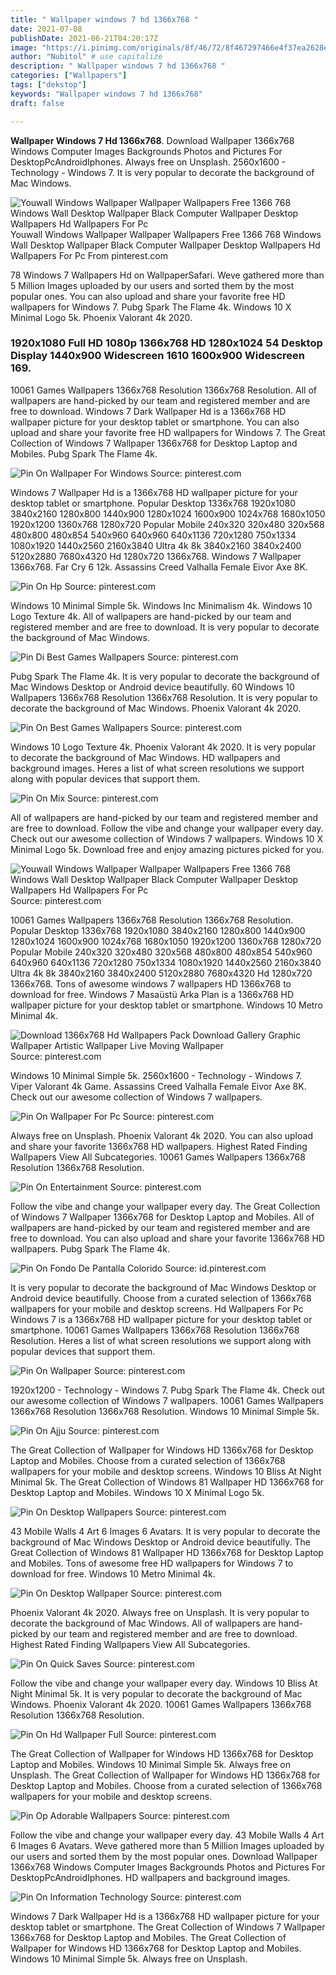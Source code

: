 ```yaml
---
title: " Wallpaper windows 7 hd 1366x768 "
date: 2021-07-08
publishDate: 2021-06-21T04:20:17Z
image: "https://i.pinimg.com/originals/8f/46/72/8f467297466e4f37ea2628ef613a7719.jpg"
author: "Nubitol" # use capitalize
description: " Wallpaper windows 7 hd 1366x768 "
categories: ["Wallpapers"]
tags: ["dekstop"]
keywords: "Wallpaper windows 7 hd 1366x768"
draft: false

---
```



**Wallpaper Windows 7 Hd 1366x768**. Download Wallpaper 1366x768 Windows Computer Images Backgrounds Photos and Pictures For DesktopPcAndroidIphones. Always free on Unsplash. 2560x1600 - Technology - Windows 7. It is very popular to decorate the background of Mac Windows.

![Youwall Windows Wallpaper Wallpaper Wallpapers Free 1366 768 Windows Wall Desktop Wallpaper Black Computer Wallpaper Desktop Wallpapers Hd Wallpapers For Pc](https://i.pinimg.com/originals/24/13/bb/2413bb8becae5a32b98bf518be6b66d5.jpg "Youwall Windows Wallpaper Wallpaper Wallpapers Free 1366 768 Windows Wall Desktop Wallpaper Black Computer Wallpaper Desktop Wallpapers Hd Wallpapers For Pc")
Youwall Windows Wallpaper Wallpaper Wallpapers Free 1366 768 Windows Wall Desktop Wallpaper Black Computer Wallpaper Desktop Wallpapers Hd Wallpapers For Pc From pinterest.com


78 Windows 7 Wallpapers Hd on WallpaperSafari. Weve gathered more than 5 Million Images uploaded by our users and sorted them by the most popular ones. You can also upload and share your favorite free HD wallpapers for Windows 7. Pubg Spark The Flame 4k. Windows 10 X Minimal Logo 5k. Phoenix Valorant 4k 2020.

### 1920x1080 Full HD 1080p 1366x768 HD 1280x1024 54 Desktop Display 1440x900 Widescreen 1610 1600x900 Widescreen 169.

10061 Games Wallpapers 1366x768 Resolution 1366x768 Resolution. All of wallpapers are hand-picked by our team and registered member and are free to download. Windows 7 Dark Wallpaper Hd is a 1366x768 HD wallpaper picture for your desktop tablet or smartphone. You can also upload and share your favorite free HD wallpapers for Windows 7. The Great Collection of Windows 7 Wallpaper 1366x768 for Desktop Laptop and Mobiles. Pubg Spark The Flame 4k.


![Pin On Wallpaper For Windows](https://i.pinimg.com/originals/92/f7/e4/92f7e4848b517a0319c49300a82c8e0d.jpg "Pin On Wallpaper For Windows")
Source: pinterest.com

Windows 7 Wallpaper Hd is a 1366x768 HD wallpaper picture for your desktop tablet or smartphone. Popular Desktop 1336x768 1920x1080 3840x2160 1280x800 1440x900 1280x1024 1600x900 1024x768 1680x1050 1920x1200 1360x768 1280x720 Popular Mobile 240x320 320x480 320x568 480x800 480x854 540x960 640x960 640x1136 720x1280 750x1334 1080x1920 1440x2560 2160x3840 Ultra 4k 8k 3840x2160 3840x2400 5120x2880 7680x4320 Hd 1280x720 1366x768. Windows 7 Wallpaper 1366x768. Far Cry 6 12k. Assassins Creed Valhalla Female Eivor Axe 8K.

![Pin On Hp](https://i.pinimg.com/originals/38/a9/08/38a908a0c3414499197230d4051e6fd1.jpg "Pin On Hp")
Source: pinterest.com

Windows 10 Minimal Simple 5k. Windows Inc Minimalism 4k. Windows 10 Logo Texture 4k. All of wallpapers are hand-picked by our team and registered member and are free to download. It is very popular to decorate the background of Mac Windows.

![Pin Di Best Games Wallpapers](https://i.pinimg.com/originals/97/f1/35/97f13599f90b023b5b5af71e86145540.jpg "Pin Di Best Games Wallpapers")
Source: pinterest.com

Pubg Spark The Flame 4k. It is very popular to decorate the background of Mac Windows Desktop or Android device beautifully. 60 Windows 10 Wallpapers 1366x768 Resolution 1366x768 Resolution. It is very popular to decorate the background of Mac Windows. Phoenix Valorant 4k 2020.

![Pin On Best Games Wallpapers](https://i.pinimg.com/originals/a4/52/15/a452153f8d2ffc287f81874bd6e75cfe.jpg "Pin On Best Games Wallpapers")
Source: pinterest.com

Windows 10 Logo Texture 4k. Phoenix Valorant 4k 2020. It is very popular to decorate the background of Mac Windows. HD wallpapers and background images. Heres a list of what screen resolutions we support along with popular devices that support them.

![Pin On Mix](https://i.pinimg.com/originals/1e/f4/26/1ef426092842b5afcd66d8fc8b0dc7a9.jpg "Pin On Mix")
Source: pinterest.com

All of wallpapers are hand-picked by our team and registered member and are free to download. Follow the vibe and change your wallpaper every day. Check out our awesome collection of Windows 7 wallpapers. Windows 10 X Minimal Logo 5k. Download free and enjoy amazing pictures picked for you.

![Youwall Windows Wallpaper Wallpaper Wallpapers Free 1366 768 Windows Wall Desktop Wallpaper Black Computer Wallpaper Desktop Wallpapers Hd Wallpapers For Pc](https://i.pinimg.com/originals/24/13/bb/2413bb8becae5a32b98bf518be6b66d5.jpg "Youwall Windows Wallpaper Wallpaper Wallpapers Free 1366 768 Windows Wall Desktop Wallpaper Black Computer Wallpaper Desktop Wallpapers Hd Wallpapers For Pc")
Source: pinterest.com

10061 Games Wallpapers 1366x768 Resolution 1366x768 Resolution. Popular Desktop 1336x768 1920x1080 3840x2160 1280x800 1440x900 1280x1024 1600x900 1024x768 1680x1050 1920x1200 1360x768 1280x720 Popular Mobile 240x320 320x480 320x568 480x800 480x854 540x960 640x960 640x1136 720x1280 750x1334 1080x1920 1440x2560 2160x3840 Ultra 4k 8k 3840x2160 3840x2400 5120x2880 7680x4320 Hd 1280x720 1366x768. Tons of awesome windows 7 wallpapers HD 1366x768 to download for free. Windows 7 Masaüstü Arka Plan is a 1366x768 HD wallpaper picture for your desktop tablet or smartphone. Windows 10 Metro Minimal 4k.

![Download 1366x768 Hd Wallpapers Pack Download Gallery Graphic Wallpaper Artistic Wallpaper Live Moving Wallpaper](https://i.pinimg.com/originals/83/82/ca/8382ca4580d22f08d7f87d19b21a4d93.jpg "Download 1366x768 Hd Wallpapers Pack Download Gallery Graphic Wallpaper Artistic Wallpaper Live Moving Wallpaper")
Source: pinterest.com

Windows 10 Minimal Simple 5k. 2560x1600 - Technology - Windows 7. Viper Valorant 4k Game. Assassins Creed Valhalla Female Eivor Axe 8K. Check out our awesome collection of Windows 7 wallpapers.

![Pin On Wallpaper For Pc](https://i.pinimg.com/originals/94/6e/98/946e98ea809d0552f08638844269edbe.jpg "Pin On Wallpaper For Pc")
Source: pinterest.com

Always free on Unsplash. Phoenix Valorant 4k 2020. You can also upload and share your favorite 1366x768 HD wallpapers. Highest Rated Finding Wallpapers View All Subcategories. 10061 Games Wallpapers 1366x768 Resolution 1366x768 Resolution.

![Pin On Entertainment](https://i.pinimg.com/originals/e7/92/45/e792453366d0767ca8ab7c79a2445b97.jpg "Pin On Entertainment")
Source: pinterest.com

Follow the vibe and change your wallpaper every day. The Great Collection of Windows 7 Wallpaper 1366x768 for Desktop Laptop and Mobiles. All of wallpapers are hand-picked by our team and registered member and are free to download. You can also upload and share your favorite 1366x768 HD wallpapers. Pubg Spark The Flame 4k.

![Pin On Fondo De Pantalla Colorido](https://i.pinimg.com/originals/7f/8d/95/7f8d951346e756e638a9c55208608fbe.jpg "Pin On Fondo De Pantalla Colorido")
Source: id.pinterest.com

It is very popular to decorate the background of Mac Windows Desktop or Android device beautifully. Choose from a curated selection of 1366x768 wallpapers for your mobile and desktop screens. Hd Wallpapers For Pc Windows 7 is a 1366x768 HD wallpaper picture for your desktop tablet or smartphone. 10061 Games Wallpapers 1366x768 Resolution 1366x768 Resolution. Heres a list of what screen resolutions we support along with popular devices that support them.

![Pin On Wallpaper](https://i.pinimg.com/originals/21/8e/3d/218e3d369d8ea2763a3261ccb05ed819.jpg "Pin On Wallpaper")
Source: pinterest.com

1920x1200 - Technology - Windows 7. Pubg Spark The Flame 4k. Check out our awesome collection of Windows 7 wallpapers. 10061 Games Wallpapers 1366x768 Resolution 1366x768 Resolution. Windows 10 Minimal Simple 5k.

![Pin On Ajju](https://i.pinimg.com/originals/46/26/00/4626006de18490affbc0c577be926cda.jpg "Pin On Ajju")
Source: pinterest.com

The Great Collection of Wallpaper for Windows HD 1366x768 for Desktop Laptop and Mobiles. Choose from a curated selection of 1366x768 wallpapers for your mobile and desktop screens. Windows 10 Bliss At Night Minimal 5k. The Great Collection of Windows 81 Wallpaper HD 1366x768 for Desktop Laptop and Mobiles. Windows 10 X Minimal Logo 5k.

![Pin On Desktop Wallpapers](https://i.pinimg.com/originals/02/3a/72/023a7258143f272d1fad0669c4535eb8.jpg "Pin On Desktop Wallpapers")
Source: pinterest.com

43 Mobile Walls 4 Art 6 Images 6 Avatars. It is very popular to decorate the background of Mac Windows Desktop or Android device beautifully. The Great Collection of Windows 81 Wallpaper HD 1366x768 for Desktop Laptop and Mobiles. Tons of awesome free HD wallpapers for Windows 7 to download for free. Windows 10 Metro Minimal 4k.

![Pin On Desktop Wallpaper](https://i.pinimg.com/originals/1a/58/56/1a585609bb5061d6d75b2882b9e18c45.jpg "Pin On Desktop Wallpaper")
Source: pinterest.com

Phoenix Valorant 4k 2020. Always free on Unsplash. It is very popular to decorate the background of Mac Windows. All of wallpapers are hand-picked by our team and registered member and are free to download. Highest Rated Finding Wallpapers View All Subcategories.

![Pin On Quick Saves](https://i.pinimg.com/736x/d4/03/b2/d403b252bb39102389716b1138f20def.jpg "Pin On Quick Saves")
Source: pinterest.com

Follow the vibe and change your wallpaper every day. Windows 10 Bliss At Night Minimal 5k. It is very popular to decorate the background of Mac Windows. Phoenix Valorant 4k 2020. 10061 Games Wallpapers 1366x768 Resolution 1366x768 Resolution.

![Pin On Hd Wallpaper Full](https://i.pinimg.com/originals/59/75/a9/5975a94080221b2d9dc5e325ff3bfd6f.jpg "Pin On Hd Wallpaper Full")
Source: pinterest.com

The Great Collection of Wallpaper for Windows HD 1366x768 for Desktop Laptop and Mobiles. Windows 10 Minimal Simple 5k. Always free on Unsplash. The Great Collection of Wallpaper for Windows HD 1366x768 for Desktop Laptop and Mobiles. Choose from a curated selection of 1366x768 wallpapers for your mobile and desktop screens.

![Pin Op Adorable Wallpapers](https://i.pinimg.com/originals/6b/d0/1e/6bd01e6c21c5aa8e7bb1b31180212601.jpg "Pin Op Adorable Wallpapers")
Source: pinterest.com

Follow the vibe and change your wallpaper every day. 43 Mobile Walls 4 Art 6 Images 6 Avatars. Weve gathered more than 5 Million Images uploaded by our users and sorted them by the most popular ones. Download Wallpaper 1366x768 Windows Computer Images Backgrounds Photos and Pictures For DesktopPcAndroidIphones. HD wallpapers and background images.

![Pin On Information Technology](https://i.pinimg.com/originals/8f/46/72/8f467297466e4f37ea2628ef613a7719.jpg "Pin On Information Technology")
Source: pinterest.com

Windows 7 Dark Wallpaper Hd is a 1366x768 HD wallpaper picture for your desktop tablet or smartphone. The Great Collection of Windows 7 Wallpaper 1366x768 for Desktop Laptop and Mobiles. The Great Collection of Wallpaper for Windows HD 1366x768 for Desktop Laptop and Mobiles. Windows 10 Minimal Simple 5k. Always free on Unsplash.

